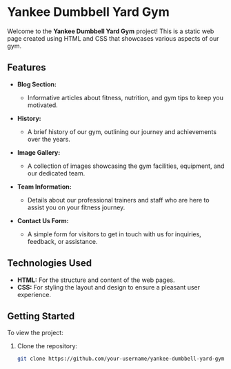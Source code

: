 # Yankee Dumbbell Yard Gym

Welcome to the **Yankee Dumbbell Yard Gym** project! This is a static web page created using HTML and CSS that showcases various aspects of our gym.

## Features

- **Blog Section:** 
  - Informative articles about fitness, nutrition, and gym tips to keep you motivated.

- **History:**
  - A brief history of our gym, outlining our journey and achievements over the years.

- **Image Gallery:**
  - A collection of images showcasing the gym facilities, equipment, and our dedicated team.

- **Team Information:**
  - Details about our professional trainers and staff who are here to assist you on your fitness journey.

- **Contact Us Form:**
  - A simple form for visitors to get in touch with us for inquiries, feedback, or assistance.

## Technologies Used

- **HTML:** For the structure and content of the web pages.
- **CSS:** For styling the layout and design to ensure a pleasant user experience.

## Getting Started

To view the project:

1. Clone the repository:
   ```bash
   git clone https://github.com/your-username/yankee-dumbbell-yard-gym.git

